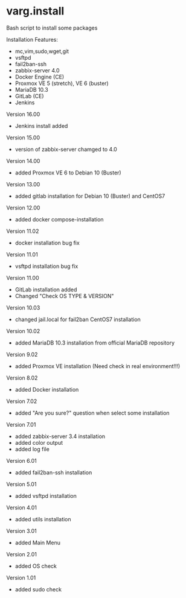 # varg.install
Bash script to install some packages

Installation Features:
- mc,vim,sudo,wget,git
- vsftpd
- fail2ban-ssh
- zabbix-server 4.0 
- Docker Engine (CE)
- Proxmox VE 5 (stretch), VE 6 (buster)
- MariaDB 10.3
- GitLab (CE)
- Jenkins

Version 16.00
- Jenkins install added

Version 15.00
- version of zabbix-server chamged to 4.0

Version 14.00
- added Proxmox VE 6 to Debian 10 (Buster)

Version 13.00
- added gitlab installation for Debian 10 (Buster) and CentOS7

Version 12.00
- added docker compose-installation

Version 11.02
- docker installation bug fix

Version 11.01
- vsftpd installation bug fix

Version 11.00
- GitLab installation added
- Changed "Check OS TYPE & VERSION"

Version 10.03
- changed jail.local for fail2ban CentOS7 installation

Version 10.02
- added MariaDB 10.3 installation from official MariaDB repository

Version 9.02
- added Proxmox VE installation (Need check in real environment!!!)

Version 8.02
- added Docker installation

Version 7.02
- added "Are you sure?" question when select some installation

Version 7.01
- added zabbix-server 3.4 installation
- added color output
- added log file

Version 6.01
- added fail2ban-ssh installation

Version 5.01
- added vsftpd installation

Version 4.01
- added utils installation

Version 3.01
- added Main Menu

Version 2.01
- added OS check

Version 1.01
- added sudo check
